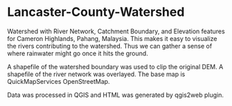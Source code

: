 # Lancaster-County-Watershed

Watershed with River Network, Catchment Boundary, and Elevation features for Cameron Highlands, Pahang, Malaysia. This makes it easy to visualize the rivers contributing to the watershed. Thus we can gather a sense of where rainwater might go once it hits the ground.

A shapefile of the watershed boundary was used to clip the original DEM. A shapefile of the river network was overlayed. The base map is QuickMapServices OpenStreetMap.

Data was processed in QGIS and HTML was generated by qgis2web plugin.
